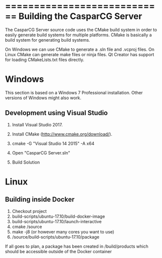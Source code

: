 ============================
Building the CasparCG Server
============================

The CasparCG Server source code uses the CMake build system in order to easily
generate build systems for multiple platforms. CMake is basically a build
system for generating build systems.

On Windows we can use CMake to generate a .sln file and .vcproj files. On
Linux CMake can generate make files or ninja files. Qt Creator has support for
loading CMakeLists.txt files directly.

Windows
=======

This section is based on a Windows 7 Professional installation. Other versions
of Windows might also work.

Development using Visual Studio
-------------------------------

1. Install Visual Studio 2017.

2. Install CMake (http://www.cmake.org/download/).

3. cmake -G "Visual Studio 14 2015" -A x64 

4. Open "CasparCG Server.sln"

5. Build Solution

Linux
=====

Building inside Docker
----------------------

1. Checkout project
2. build-scripts/ubuntu-17.10/build-docker-image
3. build-scripts/ubuntu-17.10/launch-interactive
4. cmake /source
5. make -j8 (or however many cores you want to use)
6. /source/build-scripts/ubuntu-17.10/package

If all goes to plan, a package has been created in /build/products which should be accessible outside of the Docker container
